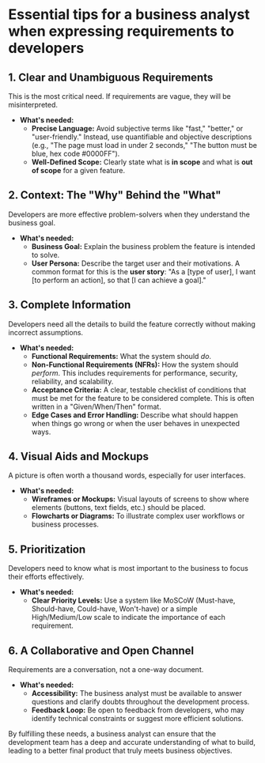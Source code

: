 # Essential tips for a business analyst when expressing requirements to developers

## 1. **Clear and Unambiguous Requirements**
This is the most critical need. If requirements are vague, they will be misinterpreted.

*   **What's needed:**
    *   **Precise Language:** Avoid subjective terms like "fast," "better," or "user-friendly." Instead, use quantifiable and objective descriptions (e.g., "The page must load in under 2 seconds," "The button must be blue, hex code #0000FF").
    *   **Well-Defined Scope:** Clearly state what is **in scope** and what is **out of scope** for a given feature.

## 2. **Context: The "Why" Behind the "What"**
Developers are more effective problem-solvers when they understand the business goal.

*   **What's needed:**
    *   **Business Goal:** Explain the business problem the feature is intended to solve.
    *   **User Persona:** Describe the target user and their motivations. A common format for this is the **user story**: "As a [type of user], I want [to perform an action], so that [I can achieve a goal]."

## 3. **Complete Information**
Developers need all the details to build the feature correctly without making incorrect assumptions.

*   **What's needed:**
    *   **Functional Requirements:** What the system should *do*.
    *   **Non-Functional Requirements (NFRs):** How the system should *perform*. This includes requirements for performance, security, reliability, and scalability.
    *   **Acceptance Criteria:** A clear, testable checklist of conditions that must be met for the feature to be considered complete. This is often written in a "Given/When/Then" format.
    *   **Edge Cases and Error Handling:** Describe what should happen when things go wrong or when the user behaves in unexpected ways.

## 4. **Visual Aids and Mockups**
A picture is often worth a thousand words, especially for user interfaces.

*   **What's needed:**
    *   **Wireframes or Mockups:** Visual layouts of screens to show where elements (buttons, text fields, etc.) should be placed.
    *   **Flowcharts or Diagrams:** To illustrate complex user workflows or business processes.

## 5. **Prioritization**
Developers need to know what is most important to the business to focus their efforts effectively.

*   **What's needed:**
    *   **Clear Priority Levels:** Use a system like MoSCoW (Must-have, Should-have, Could-have, Won't-have) or a simple High/Medium/Low scale to indicate the importance of each requirement.

## 6. **A Collaborative and Open Channel**
Requirements are a conversation, not a one-way document.

*   **What's needed:**
    *   **Accessibility:** The business analyst must be available to answer questions and clarify doubts throughout the development process.
    *   **Feedback Loop:** Be open to feedback from developers, who may identify technical constraints or suggest more efficient solutions.

By fulfilling these needs, a business analyst can ensure that the development team has a deep and accurate understanding of what to build, leading to a better final product that truly meets business objectives.
